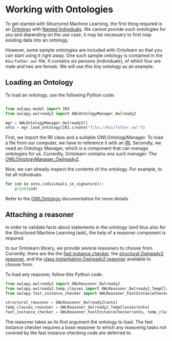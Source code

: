 # Working with Ontologies

To get started with Structured Machine Learning, the first thing
required is an [Ontology](https://www.w3.org/TR/owl2-overview/) with
[Named
Individuals](https://www.w3.org/TR/owl-syntax/#Named_Individuals). We
cannot provide such ontologies for you and depending on the use case,
it may be necessary to first map existing data into an ontology.

However, some sample ontologies are included with Ontolearn so that
you can start using it right away. One such sample ontology is
contained in the `KGs/father.owl` file. It contains six persons
(individuals), of which four are male and two are female. We will use
this tiny ontology as an example.

## Loading an Ontology

To load an ontology, use the following Python code:

```py

from owlapy.model import IRI
from owlapy.owlready2 import OWLOntologyManager_Owlready2

mgr = OWLOntologyManager_Owlready2()
onto = mgr.load_ontology(IRI.create("file://KGs/father.owl"))
```

First, we import the IRI class and a suitable OWLOntologyManager. To
load a file from our computer, we have to reference it with an
[IRI](https://tools.ietf.org/html/rfc3987). Secondly, we need an
Ontology Manager, which is a component that can manage ontologies for
us. Currently, Ontolearn contains one such manager: The
[OWLOntologyManager_Owlready2](owlapy.owlready2.OWLOntologyManager_Owlready2).

Now, we can already inspect the contents of the ontology. For example,
to list all individuals:

```py
for ind in onto.individuals_in_signature():
    print(ind)
```

Refer to the [OWLOntology](owlapy.model.OWLOntology) documentation for
more details.

## Attaching a reasoner

In order to validate facts about statements in the ontology (and thus
also for the Structured Machine Learning task), the help of a reasoner
component is required.

In our Ontolearn library, we provide several reasoners to choose
from. Currently, there are the the
[fast instance checker](owlapy.fast_instance_checker.OWLReasoner_FastInstanceChecker),
the
[structural Owlready2 reasoner](owlapy.owlready2.OWLReasoner_Owlready2),
and the [class instantiation Owlready2 reasoner](owlapy.owlready2.temp_classes.OWLReasoner_Owlready2_TempClasses)
available to choose from.

To load any reasoner, follow this Python code:

```py
from owlapy.owlready2 import OWLReasoner_Owlready2
from owlapy.owlready2.temp_classes import OWLReasoner_Owlready2_TempClasses
from owlapy.fast_instance_checker import OWLReasoner_FastInstanceChecker

structural_reasoner = OWLReasoner_Owlready2(onto)
temp_classes_reasoner = OWLReasoner_Owlready2_TempClasses(onto)
fast_instance_checker = OWLReasoner_FastInstanceChecker(onto, temp_classes_reasoner)
```

The reasoner takes as its first argument the ontology to load. The
fast instance checker requires a base reasoner to which any reasoning
tasks not covered by the fast instance checking code are deferred to.



